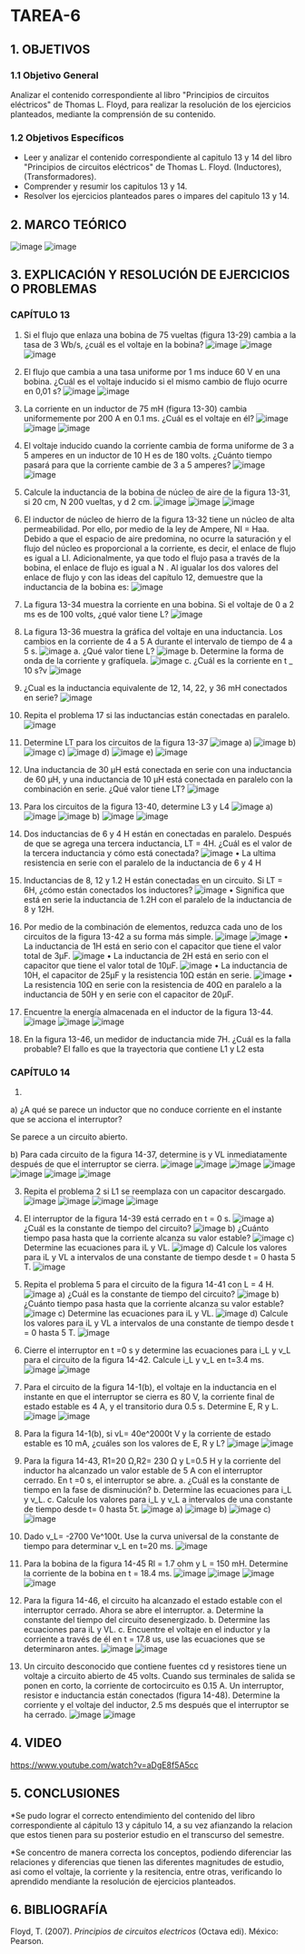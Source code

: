 # TAREA-6

## 1. OBJETIVOS 
### 1.1 Objetivo General
Analizar el contenido correspondiente al libro "Principios de circuitos eléctricos" 
de Thomas L. Floyd, para realizar la resolución de los ejercicios planteados, mediante 
la comprensión de su contenido. 
### 1.2 Objetivos Específicos
* Leer y analizar el contenido correspondiente al capitulo 13 y 14 del libro "Principios de circuitos eléctricos" de Thomas L. Floyd. (Inductores), (Transformadores).
* Comprender y resumir los capitulos 13 y 14.
* Resolver los ejercicios planteados pares o impares del capitulo 13 y 14.

## 2. MARCO TEÓRICO
![image](https://user-images.githubusercontent.com/116811856/218366490-b8c68394-1139-43ef-bceb-e1a5723f7e23.png)
![image](https://user-images.githubusercontent.com/116811856/218366567-1c4651f1-f5a2-4b00-94d9-18972ccb4596.png)

## 3. EXPLICACIÓN Y RESOLUCIÓN DE EJERCICIOS O PROBLEMAS
### CAPÍTULO 13
1. Si el flujo que enlaza una bobina de 75 vueltas (figura 13-29) cambia a la tasa de 3 Wb/s, ¿cuál es el voltaje en la bobina?
![image](https://user-images.githubusercontent.com/116811856/218367079-6bedef4e-c206-4af8-8386-f25d9d7fd931.png)
![image](https://user-images.githubusercontent.com/116811856/218367109-4be6e052-31cf-4efd-b8e3-df00f2c21386.png)
![image](https://user-images.githubusercontent.com/116811856/218367126-13ecee58-8d39-4751-96ed-d5fd62e5e8e1.png)

3. El flujo que cambia a una tasa uniforme por 1 ms induce 60 V en una bobina. ¿Cuál es el voltaje inducido si el mismo cambio de flujo ocurre en 0,01 s?
![image](https://user-images.githubusercontent.com/116811856/218367186-fbd92cb5-1322-400a-9db9-197cdda59e92.png)
![image](https://user-images.githubusercontent.com/116811856/218367222-1b3ae04b-336e-400f-8edc-d7b04cc090e2.png)

5. La corriente en un inductor de 75 mH (figura 13-30) cambia uniformemente por 200 A en 0.1 ms. ¿Cuál es el voltaje en él?
![image](https://user-images.githubusercontent.com/116811856/218367287-4cc96acb-499d-4732-b8d6-a292e0b09d40.png)
![image](https://user-images.githubusercontent.com/116811856/218367316-180e6a3e-88ab-4c07-b53b-a768cfc3f74f.png)
![image](https://user-images.githubusercontent.com/116811856/218367341-2b56767f-d39d-4579-a2c8-656ffc17a672.png)

7. El voltaje inducido cuando la corriente cambia de forma uniforme de 3 a 5 amperes en un inductor de 10 H es de 180 volts. ¿Cuánto tiempo pasará para que la corriente cambie de 3 a 5 amperes?
![image](https://user-images.githubusercontent.com/116811856/218367396-ba74a40d-e056-4706-9b08-1dc4019548b6.png)
![image](https://user-images.githubusercontent.com/116811856/218367416-1ad98b4e-e818-4044-8205-8d540c1e7568.png)

9. Calcule la inductancia de la bobina de núcleo de aire de la figura 13-31, si 20 cm, N 200 vueltas, y d 2 cm.
![image](https://user-images.githubusercontent.com/116811856/218367463-d0bd4216-dcb0-4fc6-a88e-f51cc0ab5aec.png)
![image](https://user-images.githubusercontent.com/116811856/218367473-6a6f6ff7-dbef-4902-b38e-99ce9e18e0f1.png)
![image](https://user-images.githubusercontent.com/116811856/218367496-ac374d2a-0634-4784-8135-71f1b5522241.png)

11. El inductor de núcleo de hierro de la figura 13-32 tiene un núcleo de alta permeabilidad. Por ello, por medio de la ley de Ampere, NI = Haa. Debido a que el espacio de aire predomina, no ocurre la saturación y el flujo del núcleo es proporcional a la corriente, es decir, el enlace de flujo es igual a LI. Adicionalmente, ya que todo el flujo pasa a través de la bobina, el enlace de flujo es igual a N . Al igualar los dos valores del enlace de flujo y con las ideas del capítulo 12, demuestre que la inductancia de la bobina es:
![image](https://user-images.githubusercontent.com/116811856/218367618-32824167-0879-41e1-967d-2bf5d92cf76b.png)

13. La figura 13-34 muestra la corriente en una bobina. Si el voltaje de 0 a 2 ms es de 100 volts, ¿qué valor tiene L?
![image](https://user-images.githubusercontent.com/116811856/218367666-0203ecd7-01e1-487c-8985-61e2724311f3.png)

15. La figura 13-36 muestra la gráfica del voltaje en una inductancia. Los cambios en la corriente de 4 a 5 A durante el intervalo de tiempo de 4 a 5 s.
![image](https://user-images.githubusercontent.com/116811856/218367733-357d3a79-5c75-48d1-a30c-d4010b6e5343.png)
a. ¿Qué valor tiene L?
![image](https://user-images.githubusercontent.com/116811856/218367762-842cd145-ba94-4d1e-a1ca-df2e6276569c.png)
b. Determine la forma de onda de la corriente y grafíquela.
![image](https://user-images.githubusercontent.com/116811856/218367805-b43b4f5e-e6bf-4484-81d8-ef93277f265f.png)
c. ¿Cuál es la corriente en t _ 10 s?v
![image](https://user-images.githubusercontent.com/116811856/218367930-05e41632-21db-4cc3-83cb-23b993bafb45.png)

17. ¿Cual es la inductancia equivalente de 12, 14, 22, y 36 mH conectados en serie?
![image](https://user-images.githubusercontent.com/116811856/218368000-697e5603-1eb1-4251-a75f-8150c9b032e2.png)

19. Repita el problema 17 si las inductancias están conectadas en paralelo.
![image](https://user-images.githubusercontent.com/116811856/218368062-93244de5-4ad0-4b4d-a8a8-8ff1bc14aec3.png)

21. Determine LT para los circuitos de la figura 13-37
![image](https://user-images.githubusercontent.com/116811856/218368139-fcb9a574-8c15-4ae6-bdef-2e3b01502688.png)
a) ![image](https://user-images.githubusercontent.com/116811856/218368210-1bbf044a-edb6-4804-8d4b-0121f53fa2cc.png)
b) ![image](https://user-images.githubusercontent.com/116811856/218368286-76b406c7-c063-4e55-b88e-bde94e631e91.png)
c) ![image](https://user-images.githubusercontent.com/116811856/218368318-4a2b6deb-e054-4de5-8440-646dc1d5402c.png)
d) ![image](https://user-images.githubusercontent.com/116811856/218368363-3340566e-d096-4481-81dc-864b5da81c89.png)
e) ![image](https://user-images.githubusercontent.com/116811856/218368389-2c42a676-77ea-46fe-a2e9-e983d23842ef.png)

23. Una inductancia de 30 μH está conectada en serie con una inductancia de 60 μH, y una inductancia de 10 μH está conectada en paralelo con la combinación en serie. ¿Qué valor tiene LT?
![image](https://user-images.githubusercontent.com/116811856/218368449-fcff3114-f54e-4eb8-ab08-78e7510be29d.png)

25. Para los circuitos de la figura 13-40, determine L3 y L4
![image](https://user-images.githubusercontent.com/116811856/218368508-1a4b60fb-c78b-4c2a-ad24-526d84b1324b.png)
a) ![image](https://user-images.githubusercontent.com/116811856/218368592-4af78dba-3346-4466-8609-bef9fed0b2bc.png)
![image](https://user-images.githubusercontent.com/116811856/218368620-b17f9a03-eb90-46c3-a5d6-4bd6fd260d14.png)
b) ![image](https://user-images.githubusercontent.com/116811856/218368642-e640035b-d480-4313-a741-a483e1ae71fe.png)
![image](https://user-images.githubusercontent.com/116811856/218368673-cb856eff-654b-4a7e-8fd0-e7adcc4cd075.png)

27. Dos inductancias de 6 y 4 H están en conectadas en paralelo. Después de que se agrega una tercera inductancia, LT = 4H. ¿Cuál es el valor de la tercera inductancia y cómo está conectada?
![image](https://user-images.githubusercontent.com/116811856/218368729-fcd2297c-c8c2-43cf-bf5e-d6a2489a0fa7.png)
• La ultima resistencia en serie con el paralelo de la inductancia de 6 y 4 H

29. Inductancias de 8, 12 y 1.2 H están conectadas en un circuito. Si LT = 6H, ¿cómo están conectados los inductores?
![image](https://user-images.githubusercontent.com/116811856/218368789-d014ac97-c1dc-47c4-811b-f525503df57f.png)
• Significa que está en serie la inductancia de 1.2H con el paralelo de la inductancia de 8 y 12H.

31. Por medio de la combinación de elementos, reduzca cada uno de los circuitos de la figura 13-42 a su forma más simple.
![image](https://user-images.githubusercontent.com/116811856/218368837-fdcfcd53-afcf-48b7-b7d7-709ca33d4830.png)
![image](https://user-images.githubusercontent.com/116811856/218368878-c42e0aa3-af84-4ccf-bbfd-038653382c03.png)
• La inductancia de 1H está en serio con el capacitor que tiene el valor total de 3μF.
![image](https://user-images.githubusercontent.com/116811856/218368929-10466745-c679-41b3-a074-88d6ba99fbb9.png)
• La inductancia de 2H está en serio con el capacitor que tiene el valor total de 10μF.
![image](https://user-images.githubusercontent.com/116811856/218368958-a869fff0-ce72-4abf-a9b9-68306c9bec44.png)
• La inductancia de 10H, el capacitor de 25μF y la resistencia 10Ω están en serie.
![image](https://user-images.githubusercontent.com/116811856/218369005-f2771259-66ae-4555-b427-74b9037d1425.png)
• La resistencia 10Ω en serie con la resistencia de 40Ω en paralelo a la inductancia de 50H y en serie con el capacitor de 20μF.

33. Encuentre la energía almacenada en el inductor de la figura 13-44.
![image](https://user-images.githubusercontent.com/116811856/218369113-6a43fdce-489e-4283-8086-808dc29536d0.png)
![image](https://user-images.githubusercontent.com/116811856/218369148-cdf15a16-f761-46c9-9ebf-27625dc16fe9.png)
![image](https://user-images.githubusercontent.com/116811856/218369202-2ab6217f-467b-48ff-8ad3-a8b655042cca.png)

35. En la figura 13-46, un medidor de inductancia mide 7H. ¿Cuál es la falla probable?
El fallo es que la trayectoria que contiene L1 y L2 esta

### CAPÍTULO 14

1. 
a) ¿A qué se parece un inductor que no conduce corriente en el instante que se acciona el interruptor?

Se parece a un circuito abierto.

b) Para cada circuito de la figura 14-37, determine is y VL inmediatamente después de que el interruptor se cierra.
![image](https://user-images.githubusercontent.com/116811856/218369338-a585cd5a-7a17-4e3b-92dd-243dd9102b91.png)
![image](https://user-images.githubusercontent.com/116811856/218369390-da780c4d-79b9-4459-b0d7-9addd1cbb579.png)
![image](https://user-images.githubusercontent.com/116811856/218369408-0722e39e-5dc1-4792-b9f4-7254b753cfae.png)
![image](https://user-images.githubusercontent.com/116811856/218369422-080abbe2-de67-413c-a5b3-3cdec7646b03.png)
![image](https://user-images.githubusercontent.com/116811856/218369439-5373ccb8-7e3f-465e-b105-1a7ba262e16a.png)
![image](https://user-images.githubusercontent.com/116811856/218369465-1b473936-15eb-468c-b92f-691774b0cf49.png)
![image](https://user-images.githubusercontent.com/116811856/218369497-9599e548-01ad-4c40-a175-b3d7d2193642.png)

3. Repita el problema 2 si L1 se reemplaza con un capacitor descargado.
![image](https://user-images.githubusercontent.com/116811856/218369541-ab053b55-0ccd-4c0e-b6e9-b6c4d753204c.png)
![image](https://user-images.githubusercontent.com/116811856/218369563-de5baf16-1bb7-4ed2-8042-d3d88570e1bf.png)
![image](https://user-images.githubusercontent.com/116811856/218369580-979a347a-48b6-45e4-b31d-abafe7f9e3c6.png)
![image](https://user-images.githubusercontent.com/116811856/218369614-39001eee-5295-4a12-9a9c-4a3869cdb2e8.png)

5. El interruptor de la figura 14-39 está cerrado en t = 0 s.
![image](https://user-images.githubusercontent.com/116811856/218369675-9a3560a9-5cdc-48ca-b8c9-c0d8c3661018.png)
a) ¿Cuál es la constante de tiempo del circuito?
![image](https://user-images.githubusercontent.com/116811856/218369724-bff12c3b-bf71-4aeb-86a9-a70cecd0c696.png)
b) ¿Cuánto tiempo pasa hasta que la corriente alcanza su valor estable?
![image](https://user-images.githubusercontent.com/116811856/218369769-5890cbd2-51e8-4571-9e79-16a98986b15e.png)
c) Determine las ecuaciones para iL y VL.
![image](https://user-images.githubusercontent.com/116811856/218369821-5b98e66c-edd7-472f-b2f6-bc3e2a32a569.png)
d) Calcule los valores para iL y VL a intervalos de una constante de tiempo desde t = 0 hasta 5 T.
![image](https://user-images.githubusercontent.com/116811856/218369878-facc5a64-8d65-4799-8df2-636e489fb045.png)

7. Repita el problema 5 para el circuito de la figura 14-41 con L = 4 H.
![image](https://user-images.githubusercontent.com/116811856/218369917-ea443b03-f244-4f09-8053-45ff7136a542.png)
a) ¿Cuál es la constante de tiempo del circuito?
![image](https://user-images.githubusercontent.com/116811856/218370003-2e90dab8-75de-4f3b-8f86-87edfdd84cce.png)
b) ¿Cuánto tiempo pasa hasta que la corriente alcanza su valor estable?
![image](https://user-images.githubusercontent.com/116811856/218370076-5329207d-b91c-4fcc-87a8-a38d76b7f31b.png)
c) Determine las ecuaciones para iL y VL.
![image](https://user-images.githubusercontent.com/116811856/218370128-b872fd9f-d78c-4bad-93d1-290f38194250.png)
d) Calcule los valores para iL y VL a intervalos de una constante de tiempo desde t = 0 hasta 5 T.
![image](https://user-images.githubusercontent.com/116811856/218370199-601f7aa4-1dfe-4ff4-be85-a3ae95884686.png)

9. Cierre el interruptor en t =0 s y determine las ecuaciones para i_L y v_L para el circuito de la figura 14-42. Calcule i_L y v_L en t=3.4 ms.
![image](https://user-images.githubusercontent.com/116811856/218370265-0c8c1220-bc0d-4c7f-8302-9d92a2440d5a.png)
![image](https://user-images.githubusercontent.com/116811856/218370311-dc7b14e7-bd18-434f-bbd9-5ad390289947.png)

11. Para el circuito de la figura 14-1(b), el voltaje en la inductancia en el instante en que el interruptor se cierra es 80 V, la corriente final de estado estable es 4 A, y el transitorio dura 0.5 s. Determine E, R y L.
![image](https://user-images.githubusercontent.com/116811856/218370354-d64b5692-2430-4f75-9f52-c8ddda31eb10.png)
![image](https://user-images.githubusercontent.com/116811856/218370391-c0cd8f47-a2b8-4018-9548-244431211d47.png)

13. Para la figura 14-1(b), si vL= 40e^2000t V y la corriente de estado estable es 10 mA, ¿cuáles son los valores de E, R y L?
![image](https://user-images.githubusercontent.com/116811856/218370354-d64b5692-2430-4f75-9f52-c8ddda31eb10.png)
![image](https://user-images.githubusercontent.com/116811856/218370476-0dc7ed7e-4dc8-42ba-9d3e-3ac5c76cc6db.png)

15. Para la figura 14-43, R1=20 Ω,R2= 230 Ω y L=0.5 H y la corriente del inductor ha alcanzado un valor estable de 5 A con el interruptor cerrado. En t =0 s, el interruptor se abre. a. ¿Cuál es la constante de tiempo en la fase de disminución? b. Determine las ecuaciones para i_L y v_L. c. Calcule los valores para i_L y v_L a intervalos de una constante de tiempo desde t= 0 hasta 5τ.
![image](https://user-images.githubusercontent.com/116811856/218370524-a6066d5b-dde3-435a-ae31-731b7667861f.png)
a) ![image](https://user-images.githubusercontent.com/116811856/218370556-0951d741-1306-4df6-9e1b-332e3bbf24cf.png)
b) ![image](https://user-images.githubusercontent.com/116811856/218370580-3dcfcfce-39ef-4058-a44d-f2de5ff0c226.png)
c) ![image](https://user-images.githubusercontent.com/116811856/218370619-ab351135-888e-42fe-8644-8ac80ba4e81b.png)

17. Dado v_L= -2700 Ve^100t. Use la curva universal de la constante de tiempo para determinar v_L en t=20 ms.
![image](https://user-images.githubusercontent.com/116811856/218370755-9253bc9c-e659-4f5d-95a4-e6153490deb8.png)

21. Para la bobina de la figura 14-45 Rl = 1.7 ohm y L = 150 mH. Determine la corriente de la bobina en t = 18.4 ms.
![image](https://user-images.githubusercontent.com/116811856/218370836-3683259a-e78b-4e6c-b06b-b2d75a8c129d.png)
![image](https://user-images.githubusercontent.com/116811856/218370856-329a652c-64ab-48dd-8942-8e9335d1e2f7.png)
![image](https://user-images.githubusercontent.com/116811856/218370879-729842bc-eab2-481e-acd2-3baae223f7bc.png)
![image](https://user-images.githubusercontent.com/116811856/218370897-cf8d66a9-535f-4257-b988-766afaf691c5.png)

23. Para la figura 14-46, el circuito ha alcanzado el estado estable con el interruptor cerrado. Ahora se abre el interruptor. a. Determine la constante del tiempo del circuito desenergizado. b. Determine las ecuaciones para iL y VL. c. Encuentre el voltaje en el inductor y la corriente a través de él en t = 17.8 us, use las ecuaciones que se determinaron antes.
![image](https://user-images.githubusercontent.com/116811856/218370976-3454f673-eca8-454c-a421-644eb4bf1394.png)
![image](https://user-images.githubusercontent.com/116811856/218370997-a90a1900-f668-4503-a65b-6b3e43c937c4.png)

27. Un circuito desconocido que contiene fuentes cd y resistores tiene un voltaje a circuito abierto de 45 volts. Cuando sus terminales de salida se ponen en corto, la corriente de cortocircuito es 0.15 A. Un interruptor, resistor e inductancia están conectados (figura 14-48). Determine la corriente y el voltaje del inductor, 2.5 ms después que el interruptor se ha cerrado.
![image](https://user-images.githubusercontent.com/116811856/218371055-f8522fad-7d52-49ce-8ec2-1f32f171e3eb.png)
![image](https://user-images.githubusercontent.com/116811856/218371077-c4647f3f-87dd-46d0-9924-5d717dc4e5d9.png)

## 4. VIDEO

https://www.youtube.com/watch?v=aDgE8f5A5cc

## 5. CONCLUSIONES

*Se pudo lograr el correcto entendimiento del contenido del libro correspondiente al cápitulo 13 y cápitulo 14, a su vez afianzando la relacion que estos tienen para su posterior estudio en el transcurso del semestre.

*Se concentro de manera correcta los conceptos, podiendo diferenciar las relaciones y diferencias que tienen las diferentes magnitudes de estudio, asi como el voltaje, la corriente y la resitencia, entre otras, verificando lo aprendido mendiante la resolución de ejercicios planteados.

## 6. BIBLIOGRAFÍA
Floyd, T. (2007). _Principios de circuitos electricos_ (Octava edi). México: Pearson.
